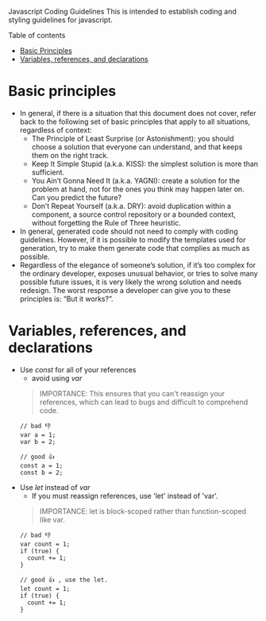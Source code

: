 Javascript Coding Guidelines
This is intended to establish coding and styling guidelines for javascript.

Table of contents
- [Basic Principles](#basic-principles)
- [Variables, references, and declarations](#variables,-references,-and-declarations)

# Basic principles
- In general, if there is a situation that this document does not cover, refer back to the following set of basic principles that apply to all situations, regardless of context:
    - The Principle of Least Surprise (or Astonishment): you should choose a solution that everyone can understand, and that keeps them on the right track.
  - Keep It Simple Stupid (a.k.a. KISS): the simplest solution is more than sufficient.
  - You Ain’t Gonna Need It (a.k.a. YAGNI): create a solution for the problem at hand, not for the ones you think may happen later on. Can you predict the future?
  - Don’t Repeat Yourself (a.k.a. DRY): avoid duplication within a component, a source control repository or a bounded context, without forgetting the Rule of Three heuristic.
- In general, generated code should not need to comply with coding guidelines. However, if it is possible to modify the templates used for generation, try to make them generate code that complies as much as possible.
- Regardless of the elegance of someone’s solution, if it’s too complex for the ordinary developer, exposes unusual behavior, or tries to solve many possible future issues, it is very likely the wrong solution and needs redesign. The worst response a developer can give you to these principles is: “But it works?”.

# Variables, references, and declarations
- Use *const* for all of your references
  - avoid using *var*
  > IMPORTANCE: This ensures that you can't reassign your references, which can lead to bugs and difficult to comprehend code.
  ```
  // bad 👎
  var a = 1;
  var b = 2;

  // good 👍
  const a = 1;
  const b = 2;
  ```
- Use *let* instead of *var*
  - If you must reassign references, use 'let' instead of 'var'.
  > IMPORTANCE: let is block-scoped rather than function-scoped like var.
  ```
  // bad 👎
  var count = 1;
  if (true) {
    count += 1;
  }

  // good 👍 , use the let.
  let count = 1;
  if (true) {
    count += 1;
  }
  ```
